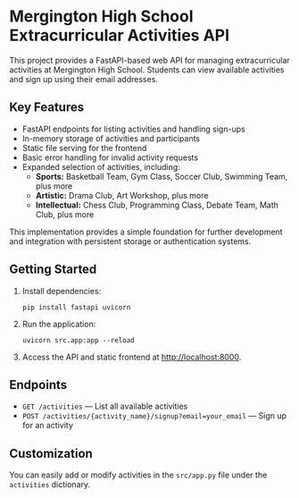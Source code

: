 # Mergington High School Extracurricular Activities API

This project provides a FastAPI-based web API for managing extracurricular activities at Mergington High School. Students can view available activities and sign up using their email addresses.

## Key Features

- FastAPI endpoints for listing activities and handling sign-ups
- In-memory storage of activities and participants
- Static file serving for the frontend
- Basic error handling for invalid activity requests
- Expanded selection of activities, including:
  - **Sports:** Basketball Team, Gym Class, Soccer Club, Swimming Team, plus more
  - **Artistic:** Drama Club, Art Workshop, plus more
  - **Intellectual:** Chess Club, Programming Class, Debate Team, Math Club, plus more

This implementation provides a simple foundation for further development and integration with persistent storage or authentication systems.

## Getting Started

1. Install dependencies:
   ```
   pip install fastapi uvicorn
   ```
2. Run the application:
   ```
   uvicorn src.app:app --reload
   ```
3. Access the API and static frontend at [http://localhost:8000](http://localhost:8000).

## Endpoints

- `GET /activities` — List all available activities
- `POST /activities/{activity_name}/signup?email=your_email` — Sign up for an activity

## Customization

You can easily add or modify activities in the `src/app.py` file under the `activities` dictionary.

